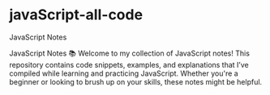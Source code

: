 # javaScript-all-code
JavaScript Notes

JavaScript Notes 📚
Welcome to my collection of JavaScript notes! This repository contains code snippets, examples, and explanations that I’ve compiled while learning and practicing JavaScript. Whether you're a beginner or looking to brush up on your skills, these notes might be helpful.

